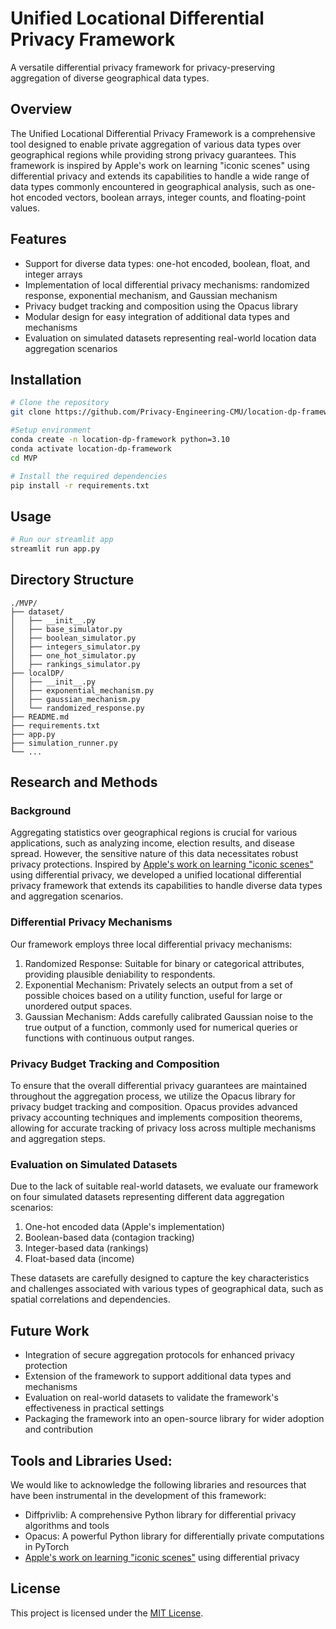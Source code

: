 # Unified Locational Differential Privacy Framework

A versatile differential privacy framework for privacy-preserving aggregation of diverse geographical data types.

## Overview

The Unified Locational Differential Privacy Framework is a comprehensive tool designed to enable private aggregation of various data types over geographical regions while providing strong privacy guarantees. This framework is inspired by Apple's work on learning "iconic scenes" using differential privacy and extends its capabilities to handle a wide range of data types commonly encountered in geographical analysis, such as one-hot encoded vectors, boolean arrays, integer counts, and floating-point values.

## Features

- Support for diverse data types: one-hot encoded, boolean, float, and integer arrays
- Implementation of local differential privacy mechanisms: randomized response, exponential mechanism, and Gaussian mechanism
- Privacy budget tracking and composition using the Opacus library
- Modular design for easy integration of additional data types and mechanisms
- Evaluation on simulated datasets representing real-world location data aggregation scenarios

## Installation

```bash
# Clone the repository
git clone https://github.com/Privacy-Engineering-CMU/location-dp-framework.git

#Setup environment
conda create -n location-dp-framework python=3.10
conda activate location-dp-framework
cd MVP

# Install the required dependencies
pip install -r requirements.txt
```

## Usage

```python
# Run our streamlit app
streamlit run app.py
```

## Directory Structure

```
./MVP/
├── dataset/
│   ├── __init__.py
│   ├── base_simulator.py
│   ├── boolean_simulator.py
│   ├── integers_simulator.py
│   ├── one_hot_simulator.py
│   ├── rankings_simulator.py
├── localDP/
│   ├── __init__.py
│   ├── exponential_mechanism.py
│   ├── gaussian_mechanism.py
│   └── randomized_response.py
├── README.md
├── requirements.txt
├── app.py
├── simulation_runner.py
└── ...
```

## Research and Methods

### Background

Aggregating statistics over geographical regions is crucial for various applications, such as analyzing income, election results, and disease spread. However, the sensitive nature of this data necessitates robust privacy protections. Inspired by [Apple's work on learning "iconic scenes"](https://machinelearning.apple.com/research/scenes-differential-privacy) using differential privacy, we developed a unified locational differential privacy framework that extends its capabilities to handle diverse data types and aggregation scenarios.

### Differential Privacy Mechanisms

Our framework employs three local differential privacy mechanisms:

1. Randomized Response: Suitable for binary or categorical attributes, providing plausible deniability to respondents.
2. Exponential Mechanism: Privately selects an output from a set of possible choices based on a utility function, useful for large or unordered output spaces.
3. Gaussian Mechanism: Adds carefully calibrated Gaussian noise to the true output of a function, commonly used for numerical queries or functions with continuous output ranges.

### Privacy Budget Tracking and Composition

To ensure that the overall differential privacy guarantees are maintained throughout the aggregation process, we utilize the Opacus library for privacy budget tracking and composition. Opacus provides advanced privacy accounting techniques and implements composition theorems, allowing for accurate tracking of privacy loss across multiple mechanisms and aggregation steps.

### Evaluation on Simulated Datasets

Due to the lack of suitable real-world datasets, we evaluate our framework on four simulated datasets representing different data aggregation scenarios:

1. One-hot encoded data (Apple's implementation)
2. Boolean-based data (contagion tracking)
3. Integer-based data (rankings)
4. Float-based data (income)

These datasets are carefully designed to capture the key characteristics and challenges associated with various types of geographical data, such as spatial correlations and dependencies.

## Future Work

- Integration of secure aggregation protocols for enhanced privacy protection
- Extension of the framework to support additional data types and mechanisms
- Evaluation on real-world datasets to validate the framework's effectiveness in practical settings
- Packaging the framework into an open-source library for wider adoption and contribution

## Tools and Libraries Used:

We would like to acknowledge the following libraries and resources that have been instrumental in the development of this framework:

- Diffprivlib: A comprehensive Python library for differential privacy algorithms and tools
- Opacus: A powerful Python library for differentially private computations in PyTorch
- [Apple's work on learning "iconic scenes"](https://machinelearning.apple.com/research/scenes-differential-privacy) using differential privacy

## License

This project is licensed under the [MIT License](LICENSE).
